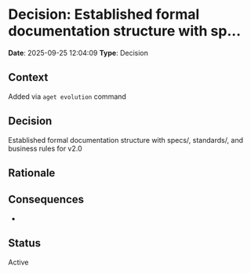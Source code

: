 # Decision: Established formal documentation structure with sp...

**Date**: 2025-09-25 12:04:09
**Type**: Decision

## Context
Added via `aget evolution` command

## Decision
Established formal documentation structure with specs/, standards/, and business rules for v2.0

## Rationale


## Consequences
-

## Status
Active
